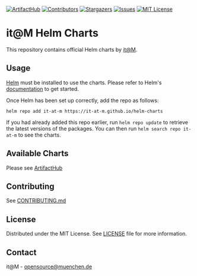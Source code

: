 [![ArtifactHub][artifacthub-shield]][artifacthub-url]
[![Contributors][contributors-shield]][contributors-url]
[![Stargazers][stars-shield]][stars-url]
[![Issues][issues-shield]][issues-url]
[![MIT License][license-shield]][license-url]

# it@M Helm Charts

This repository contains official Helm charts by [it@M](https://github.com/it-at-m).

## Usage

[Helm](https://helm.sh) must be installed to use the charts. Please refer to
Helm's [documentation](https://helm.sh/docs) to get started.

Once Helm has been set up correctly, add the repo as follows:

    helm repo add it-at-m https://it-at-m.github.io/helm-charts

If you had already added this repo earlier, run `helm repo update` to retrieve
the latest versions of the packages. You can then run `helm search repo
it-at-m` to see the charts.

## Available Charts

Please see [ArtifactHub][artifacthub-url]

## Contributing

See [CONTRIBUTING.md](./CONTRIBUTING.md)

## License

Distributed under the MIT License. See [LICENSE](./LICENSE) file for more information.

## Contact

it@M - opensource@muenchen.de

<!-- MARKDOWN LINKS & IMAGES -->
<!-- https://www.markdownguide.org/basic-syntax/#reference-style-links -->

[artifacthub-shield]: https://img.shields.io/endpoint?url=https://artifacthub.io/badge/repository/it-at-m&style=for-the-badge
[artifacthub-url]: https://artifacthub.io/packages/search?repo=it-at-m
[contributors-shield]: https://img.shields.io/github/contributors/it-at-m/appswitcher-server-helm-chart.svg?style=for-the-badge
[contributors-url]: https://github.com/it-at-m/appswitcher-server-helm-chart/graphs/contributors
[forks-shield]: https://img.shields.io/github/forks/it-at-m/appswitcher-server-helm-chart.svg?style=for-the-badge
[forks-url]: https://github.com/it-at-m/appswitcher-server-helm-chart/network/members
[stars-shield]: https://img.shields.io/github/stars/it-at-m/appswitcher-server-helm-chart.svg?style=for-the-badge
[stars-url]: https://github.com/it-at-m/appswitcher-server-helm-chart/stargazers
[issues-shield]: https://img.shields.io/github/issues/it-at-m/appswitcher-server-helm-chart.svg?style=for-the-badge
[issues-url]: https://github.com/it-at-m/appswitcher-server-helm-chart/issues
[license-shield]: https://img.shields.io/github/license/it-at-m/appswitcher-server-helm-chart.svg?style=for-the-badge
[license-url]: https://github.com/it-at-m/appswitcher-server-helm-chart/blob/main/LICENSE
